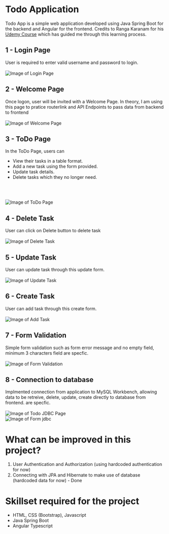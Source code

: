 # Todo Application
Todo App is a simple web application developed using Java Spring Boot for the backend and Angular for the frontend. 
Credits to Ranga Karanam for his [Udemy Course](https://www.udemy.com/course/full-stack-application-development-with-spring-boot-and-angular/) which has guided me through this learning process.

## 1 - Login Page
User is required to enter valid username and password to login.
<br />
<br />
![Image of Login Page](https://github.com/victorjongsoon/todo-app/blob/main/image/login-page.PNG)

## 2 - Welcome Page
Once logon, user will be invited with a Welcome Page. In theory, I am using this page to pratice routerlink 
and API Endpoints to pass data from backend to frontend
<br />
<br />
![Image of Welcome Page](https://github.com/victorjongsoon/todo-app/blob/main/image/welcome-page.PNG)

## 3 - ToDo Page
In the ToDo Page, users can 
- View their tasks in a table format.
- Add a new task using the form provided.
- Update task details.
- Delete tasks which they no longer need.
<br />
<br />

![Image of ToDo Page](https://github.com/victorjongsoon/todo-app/blob/main/image/todo-page.PNG)

## 4 - Delete Task
User can click on Delete button to delete task
<br />
<br />
![Image of Delete Task](https://github.com/victorjongsoon/todo-app/blob/main/image/delete-success.PNG)

## 5 - Update Task
User can update task through this update form. 
<br />
<br />
![Image of Update Task](https://github.com/victorjongsoon/todo-app/blob/main/image/update-page.PNG)

## 6 - Create Task
User can add task through this create form. 
<br />
<br />
![Image of Add Task](https://github.com/victorjongsoon/todo-app/blob/main/image/add-task-page-update.PNG)

## 7 - Form Validation
Simple form validation such as form error message and no empty field, minimum 3 characters field 
are specfic.
<br />
<br />
![Image of Form Validation](https://github.com/victorjongsoon/todo-app/blob/main/image/form-validation.PNG)

## 8 - Connection to database
Implmented connection from application to MySQL Workbench, allowing data to be retreive, delete, update, create 
directly to database from frontend.
are specfic.
<br />
<br />
![Image of Todo JDBC Page](https://github.com/victorjongsoon/todo-app/blob/main/image/todo-jdbc-page.PNG)
<br />
![Image of Form jdbc](https://github.com/victorjongsoon/todo-app/blob/main/image/todo-jdbc.PNG)

# What can be improved in this project?
1. User Authentication and Authorization (using hardcoded authentication for now)
2. Connecting with JPA and Hibernate to make use of database (hardcoded data for now) - Done

# Skillset required for  the project
* HTML, CSS (Bootstrap), Javascript
* Java Spring Boot
* Angular Typescript


















